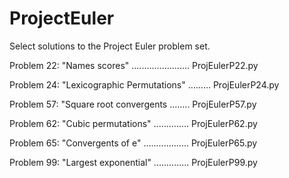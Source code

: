 # ProjectEuler
Select solutions to the Project Euler problem set. 

Problem 22: "Names scores" ....................... ProjEulerP22.py

Problem 24: "Lexicographic Permutations" ......... ProjEulerP24.py

Problem 57: "Square root convergents ........ ProjEulerP57.py

Problem 62: "Cubic permutations" .............. ProjEulerP62.py

Problem 65: "Convergents of e" .................. ProjEulerP65.py

Problem 99: "Largest exponential" .............. ProjEulerP99.py
